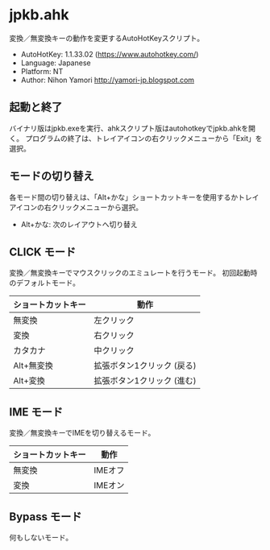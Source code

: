 # jpkb.ahk

変換／無変換キーの動作を変更するAutoHotKeyスクリプト。

- AutoHotKey: 1.1.33.02 (https://www.autohotkey.com/)
- Language:   Japanese
- Platform:   NT
- Author:     Nihon Yamori http://yamori-jp.blogspot.com 


## 起動と終了

バイナリ版はjpkb.exeを実行、ahkスクリプト版はautohotkeyでjpkb.ahkを開く。
プログラムの終了は、トレイアイコンの右クリックメニューから「Exit」を選択。


## モードの切り替え

各モード間の切り替えは、「Alt+かな」ショートカットキーを使用するかトレイアイコンの右クリックメニューから選択。

- Alt+かな:   次のレイアウトへ切り替え


## CLICK モード

変換／無変換キーでマウスクリックのエミュレートを行うモード。
初回起動時のデフォルトモード。

| ショートカットキー | 動作                       |
|--------------------|----------------------------|
| 無変換             | 左クリック                 |
| 変換               | 右クリック                 |
| カタカナ           | 中クリック                 |
| Alt+無変換         | 拡張ボタン1クリック (戻る) |
| Alt+変換           | 拡張ボタン1クリック (進む) |


## IME モード

変換／無変換キーでIMEを切り替えるモード。

| ショートカットキー | 動作                       |
|--------------------|----------------------------|
| 無変換             | IMEオフ                    |
| 変換               | IMEオン                    |


## Bypass モード

何もしないモード。

